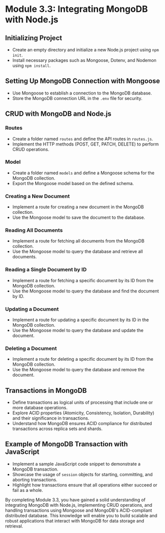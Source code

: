 # Module 3.3: Integrating MongoDB with Node.js

## Initializing Project
- Create an empty directory and initialize a new Node.js project using `npm init`.
- Install necessary packages such as Mongoose, Dotenv, and Nodemon using `npm install`.

## Setting Up MongoDB Connection with Mongoose
- Use Mongoose to establish a connection to the MongoDB database.
- Store the MongoDB connection URL in the `.env` file for security.

## CRUD with MongoDB and Node.js
### Routes
- Create a folder named `routes` and define the API routes in `routes.js`.
- Implement the HTTP methods (POST, GET, PATCH, DELETE) to perform CRUD operations.

### Model
- Create a folder named `models` and define a Mongoose schema for the MongoDB collection.
- Export the Mongoose model based on the defined schema.

### Creating a New Document
- Implement a route for creating a new document in the MongoDB collection.
- Use the Mongoose model to save the document to the database.

### Reading All Documents
- Implement a route for fetching all documents from the MongoDB collection.
- Use the Mongoose model to query the database and retrieve all documents.

### Reading a Single Document by ID
- Implement a route for fetching a specific document by its ID from the MongoDB collection.
- Use the Mongoose model to query the database and find the document by ID.

### Updating a Document
- Implement a route for updating a specific document by its ID in the MongoDB collection.
- Use the Mongoose model to query the database and update the document.

### Deleting a Document
- Implement a route for deleting a specific document by its ID from the MongoDB collection.
- Use the Mongoose model to query the database and remove the document.

## Transactions in MongoDB
- Define transactions as logical units of processing that include one or more database operations.
- Explore ACID properties (Atomicity, Consistency, Isolation, Durability) and their significance in transactions.
- Understand how MongoDB ensures ACID compliance for distributed transactions across replica sets and shards.

## Example of MongoDB Transaction with JavaScript
- Implement a sample JavaScript code snippet to demonstrate a MongoDB transaction.
- Showcase the usage of `session` objects for starting, committing, and aborting transactions.
- Highlight how transactions ensure that all operations either succeed or fail as a whole.

By completing Module 3.3, you have gained a solid understanding of integrating MongoDB with Node.js, implementing CRUD operations, and handling transactions using Mongoose and MongoDB's ACID-compliant distributed database. This knowledge will enable you to build scalable and robust applications that interact with MongoDB for data storage and retrieval.